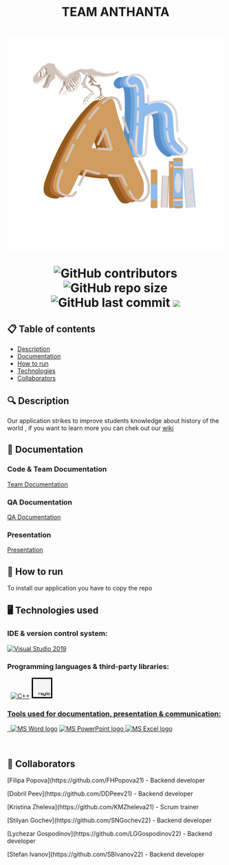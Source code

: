 <h1 align="center"> TEAM ANTHANTA <h1>

<div align="center"> <img src="Documents/Assets/logo.png" alt="Anthanta" /> </div>

<p align = "center">
  <img alt="GitHub contributors" src="https://img.shields.io/github/contributors/codingburgas/school-project-assignment-anthanta?style=flat-square">
  <img alt="GitHub repo size" src="https://img.shields.io/github/repo-size/codingburgas/school-project-assignment-anthanta?style=flat-square">
  <img alt="GitHub last commit" src="https://img.shields.io/github/last-commit/codingburgas/school-project-assignment-anthanta?style=flat-square">
  <img src="https://img.shields.io/github/languages/count/codingburgas/school-project-assignment-anthanta?style=flat-square">
</p>

## 📋 Table of contents
  - [Description](#description)
  - [Documentation](#docs)
  - [How to run](#install)
  - [Technologies](#technologies)
  - [Collaborators](#collaborators)

## 🔍 Description <a name="description"></a>
<p> Our application strikes to improve students knowledge about history of the world , if you want to learn more you can chek out our <a href="https://github.com/codingburgas/school-project-assignment-anthanta/wiki">wiki</a> </p>

## 📃 Documentation <a name="docs"></a>
### Code & Team Documentation

[Team Documentation](https://codingburgas-my.sharepoint.com/:w:/g/personal/ddpeev21_codingburgas_bg/Ec-c6syZjMVDnJCI7s3Uw00BQvnmmQNbyudvM2FD2Pg4lg?e=DEgV5L)

### QA Documentation
[QA Documentation](https://codingburgas-my.sharepoint.com/:x:/g/personal/ddpeev21_codingburgas_bg/ERnC48FyGPFJvNcDn9b5RjIBxy9rvVdzHEW2V61qTtwhhQ?e=Rao972)
  

### Presentation
[Presentation](https://codingburgas-my.sharepoint.com/:p:/g/personal/ddpeev21_codingburgas_bg/EVh3-NxeFPZPhXGDLC1miJsBH2FFuR8a1EfNFrDnyBv4VA?e=f1UgUA)

## 🚀 How to run <a name="install"></a>
<p>To install our application you have to copy the repo</p>

## 🖥️ Technologies used <a name="technologies"></a>
### IDE & version control system:
<a href="https://visualstudio.microsoft.com/"><img src="https://img.icons8.com/fluency/48/000000/visual-studio.png" alt="Visual Studio 2019"/></a>

### Programming languages & third-party libraries:
<p align="left"> 
  <a href="https://www.cplusplus.com/"><img src="https://img.icons8.com/color/48/000000/c-plus-plus-logo.png" alt="C++"/></a>
  <img src="Documents/Assets/Raylib_logo.png" alt="Raylib" height="48"/></a> 
</p> <a href="https://raylib.handmade.network">

### Tools used for documentation, presentation & communication:
<p align="left"> 
  <a href="https://www.microsoft.com/en-ww/microsoft-365/word"><img src="https://img.icons8.com/fluency/48/000000/microsoft-word-2019.png" alt="MS Word logo" width=48px /></a>
  <a href="https://www.microsoft.com/en-us/microsoft-365/powerpoint"><img src="https://img.icons8.com/fluency/48/000000/microsoft-powerpoint-2019.png" alt="MS PowerPoint logo" width=48px />
  <a href="https://www.microsoft.com/en-us/microsoft-365/excel"><img src="https://img.icons8.com/fluency/48/000000/microsoft-excel-2019.png" alt="MS Excel logo"/></a>
</p>  


## 🧑 Collaborators <a name="collaborators"></a>
<p>[Filipa Popova](https://github.com/FHPopova21) - Backend developer </p>
<p>[Dobril Peev](https://github.com/DDPeev21) - Backend developer</p>
<p>[Kristina Zheleva](https://github.com/KMZheleva21) - Scrum trainer</p>
<p>[Stilyan Gochev](https://github.com/SNGochev22) - Backend developer</p>
<p>[Lychezar Gospodinov](https://github.com/LGGospodinov22) - Backend developer</p>
<p>[Stefan Ivanov](https://github.com/SBIvanov22) - Backend developer</p>

